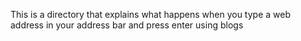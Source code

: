 This is a directory that explains what happens when you type a web address in your address bar and press enter using blogs